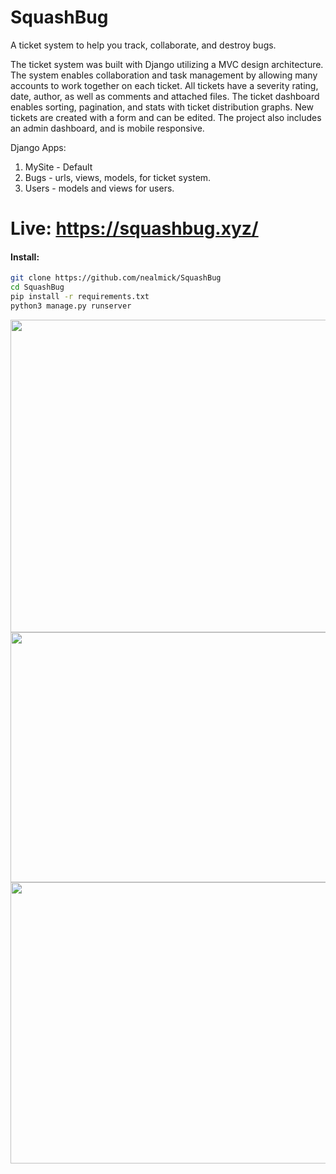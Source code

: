 # SquashBug

A ticket system to help you track, collaborate,  and destroy bugs.

The ticket system was built with Django utilizing a MVC design architecture. The system enables collaboration and task management by allowing many accounts to work together on each ticket. All tickets have a severity rating, date, author, as well as comments and attached files. The ticket dashboard enables sorting, pagination, and stats with ticket distribution graphs. New tickets are created with a form and can be edited. The project also includes an admin dashboard, and is mobile responsive.

Django Apps:

1.  MySite - Default
2.  Bugs - urls, views, models, for ticket system.
3.  Users - models and views for users.

# Live: https://squashbug.xyz/

#### Install:

```bash
git clone https://github.com/nealmick/SquashBug
cd SquashBug
pip install -r requirements.txt
python3 manage.py runserver
```



<img src="https://i.imgur.com/W8h4b9e.png" width="600" height="500" />
<img src="https://i.imgur.com/EIudZRm.png" width="600" height="400" />
<img src="https://i.imgur.com/llYfpQn.png" width="600" height="450" />
